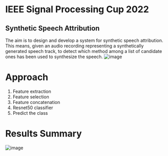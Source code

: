 # IEEE Signal Processing Cup 2022
## Synthetic Speech Attribution

The aim is to design and develop a system for synthetic speech attribution. This means, given an audio recording representing a synthetically generated speech track, to detect which method among a list of candidate ones has been used to synthesize the speech.
![image](https://user-images.githubusercontent.com/62747176/214213497-e046c30c-18c0-4812-b158-196c10c57d98.png)

# Approach

1. Feature extraction
2. Feature selection
3. Feature concatenation
4. Resnet50 classifier
5. Predict the class

# Results Summary
![image](https://user-images.githubusercontent.com/62747176/214213658-fd31442e-65e0-43d0-9161-d62c0e83b097.png)
